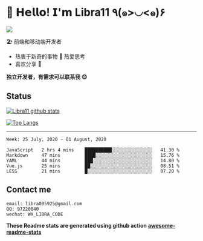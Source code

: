 # 🥳 𝗛𝗲𝗹𝗹𝗼! 𝗜'𝗺 Libra11 ٩(๑>◡<๑)۶

[![](https://img.shields.io/badge/-@Libra11-%23181717?style=flat-square&logo=github)](https://github.com/Libra11)

🏖 前端和移动端开发者

- 热衷于新奇的事物 🤩 热爱思考
- 喜欢分享 🧐

**独立开发者，有需求可以联系我 😊**

## Status

[![Libra11 github stats](https://github-readme-stats.vercel.app/api?username=Libra11&count_private=true&show_icons=true&theme=radical)](https://github.com/Libra11)

[![Top Langs](https://github-readme-stats.vercel.app/api/top-langs/?username=Libra11&theme=radical)](https://github.com/Libra11)

---

<!--START_SECTION:waka-->
```text
Week: 25 July, 2020 - 01 August, 2020

JavaScript   2 hrs 4 mins    ██████████░░░░░░░░░░░░░░░   41.30 % 
Markdown     47 mins         ████░░░░░░░░░░░░░░░░░░░░░   15.76 % 
YAML         44 mins         ███░░░░░░░░░░░░░░░░░░░░░░   14.80 % 
Vue.js       25 mins         ██░░░░░░░░░░░░░░░░░░░░░░░   08.51 % 
LESS         21 mins         █░░░░░░░░░░░░░░░░░░░░░░░░   07.20 %
```
<!--END_SECTION:waka-->

## Contact me

```text
email: libra085925@gmail.com
QQ: 97220040
wechat: WX_LIBRA_CODE
```

**These Readme stats are generated using github action [awesome-readme-stats](https://github.com/anmol098/waka-readme-stats)**
